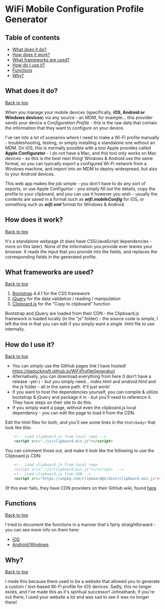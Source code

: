 # WiFi Mobile Configuration Profile Generator

## Table of contents
  - [What does it do?](#what-does-it-do)
  - [How does it work?](#how-does-it-work)
  - [What frameworks are used?](#what-frameworks-are-used)
  - [How do I use it?](#how-do-i-use-it)
  - [Functions](#functions)
  - [Why?](#why)

## What does it do?

[Back to top](#table-of-contents)

When you manage your mobile devices (specifically, **iOS, Android or Windows devices**) via any source - an MDM, for example... this provider sends your device a *Configuration Profile* - this is the raw data that contain the information that they want to configure on your device. 

I've ran into a lot of scenarios where I need to make a Wi-Fi profile manually - troubleshooting, testing, or simply installing a standalone one without an MDM. 
On iOS, this is normally possible with a tool Apple provides called **Apple Configurator** - I do not have a Mac, and this tool only works on Mac devices - so this is the best next thing! 
Windows & Android use the same format, so you can typically export a configured Wi-Fi network from a Windows machine, and import into an MDM to deploy widespread, but also to your Android devices. 

This web app makes the job simple - you don't have to do any sort of exports, or use Apple Configurtor - you simply fill out the details, copy the profile to your clipboard, and you can use it however you wish - usually the contents are saved in a format such as ***wifi.mobileConfig*** for iOS, or something such as ***wifi.xml*** format for Windows & Android.

## How does it work?

[Back to top](#table-of-contents)

It's a standalone webpage (it does have CSS/JavaScript dependencies - more on this later). None of the information you provide ever leaves your browser. It reads the input that you provide into the fields, and replaces the corresponding fields in the generated profile. 

## What frameworks are used?

[Back to top](#table-of-contents)

1. [Bootstrap](https://getbootstrap.com/) 4.4.1 for the CSS framework
2. [jQuery](https://jquery.com/) for the data validation / reading / manipulation 
3. [Clipboard.js](https://clipboard.js) for the "Copy to clipboard" function

Bootstrap and jQuery are loaded from their CDN - the Clipboard.js framework is loaded locally (in the "js" folder) - the source code is simple, I left the line in that you can edit if you simply want a single .html file to use internally. 

## How do I use it?

[Back to top](#table-of-contents)

- You can simply use the GitHub pages link I have hosted! https://daduckmsft.github.io/WiFiProfileGenerator/
- Alternatively, you can download everything from here (I don't have a release -yet-) - but you simply need... *index.html* and *android.html* and the *js* folder - all in the same path. It'll just work! 
- If you want to host the dependencies yourself, you can compile & utilize bootstrap & jQuery and package it in - but you'll need to reference it. They have steps on their site to do this.
- If you simply want a page, without even the clipboard.js local dependency - you can edit the page to load it from the CDN. 

Edit the html files for both, and you'll see some lines in the ```html<body>``` that look like this: 
```html
    <!-- Load clipboard.js from local repo -->
    <script src="./js/clipboard.min.js"></script>
```

You can comment those out, and make it look like the following to use the Clipboard.js CDN: 

```html
    <!-- Load clipboard.js from local repo
    <script src="./js/clipboard.min.js"></script>  -->
    <!-- Load clipboard.js from CDN -->
    <script src="https://unpkg.com/clipboard@2/dist/clipboard.min.js"></script>
```
(If this ever fails, they have CDN providers on their GitHub wiki, found [here](https://github.com/zenorocha/clipboard.js/wiki/CDN-Providers)

## Functions

[Back to top](#table-of-contents)

I tried to document the functions in a manner that's fairly straightforward - you can see more info on them here: 

- [iOS](https://github.com/daduckMSFT/WiFiProfileGenerator/wiki/iOS-Functions)
- [Android/Windows](https://github.com/daduckMSFT/WiFiProfileGenerator/wiki/Android-and-Windows-functions)

## Why?

[Back to top](#table-of-contents)

I made this because there used to be a website that allowed you to generate a custom / text-based Wi-Fi profile for iOS devices. 
Sadly, this no longer exists, and I've made this as it's spiritual successor! Johnathanb, if you're out there, I used your website a lot and was sad to see it was no longer there! 